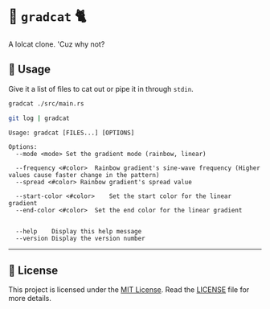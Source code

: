 # 🌈 `gradcat` 🐈

A lolcat clone. 'Cuz why not?

<!-- TODO: Screenshot Here -->

## 📘 Usage

Give it a list of files to cat out or pipe it in through `stdin`.

```sh
gradcat ./src/main.rs
```

```sh
git log | gradcat
```

```
Usage: gradcat [FILES...] [OPTIONS]

Options: 
  --mode <mode>	Set the gradient mode (rainbow, linear)

  --frequency <#color>	Rainbow gradient's sine-wave frequency (Higher values cause faster change in the pattern)
  --spread <#color>	Rainbow gradient's spread value

  --start-color <#color>	Set the start color for the linear gradient
  --end-color <#color>	Set the end color for the linear gradient


  --help	Display this help message
  --version	Display the version number
```

---

## 📄 License

This project is licensed under the [MIT License](./LICENSE). Read the [LICENSE](./LICENSE) file for more details.
